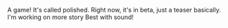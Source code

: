 A game!
It's called polished.
Right now, it's in beta, just a teaser basically.
I'm working on more story
Best with sound!